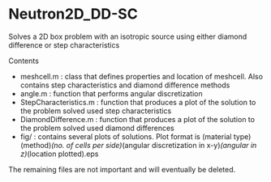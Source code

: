 # Neutron2D_DD-SC
Solves a 2D box problem with an isotropic source using either diamond difference or step characteristics

Contents
- meshcell.m : class that defines properties and location of meshcell. Also contains step characteristics and diamond difference methods
- angle.m : function that performs angular discretization
- StepCharacteristics.m : function that produces a plot of the solution to the problem solved used step characteristics
- DiamondDifference.m : function that produces a plot of the solution to the problem solved used diamond differences
- fig/ : contains several plots of solutions. Plot format is (material type)(method)_(no. of cells per side)_(angular discretization in x-y)_(angular in z)_(location plotted).eps


The remaining files are not important and will eventually be deleted. 
